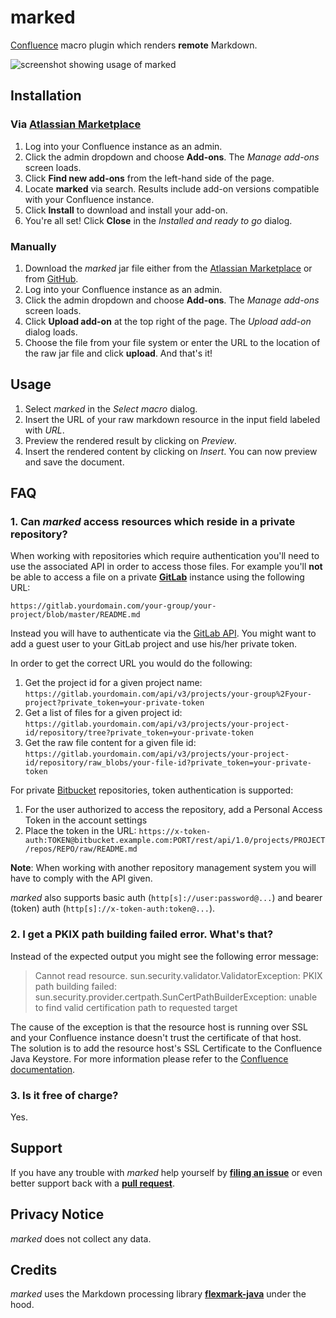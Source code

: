# marked

[Confluence](https://www.atlassian.com/software/confluence) macro plugin which renders __remote__ Markdown.

![screenshot showing usage of marked](https://cloud.githubusercontent.com/assets/527049/8500041/d1110e28-2198-11e5-8da2-157c8ac341c3.png) 

## Installation

### Via [Atlassian Marketplace](https://marketplace.atlassian.com/plugins/com.borisdiakur.marked)

1. Log into your Confluence instance as an admin.
2. Click the admin dropdown and choose __Add-ons__. The _Manage add-ons_ screen loads.
3. Click __Find new add-ons__ from the left-hand side of the page.
4. Locate __marked__ via search. Results include add-on versions compatible with your Confluence instance.
5. Click __Install__ to download and install your add-on.
6. You're all set! Click __Close__ in the _Installed and ready to go_ dialog.

### Manually

1. Download the _marked_ jar file either from the [Atlassian Marketplace](https://marketplace.atlassian.com/plugins/com.borisdiakur.marked)
or from [GitHub](https://github.com/borisdiakur/marked). 
2. Log into your Confluence instance as an admin.
3. Click the admin dropdown and choose __Add-ons__. The _Manage add-ons_ screen loads.
4. Click __Upload add-on__ at the top right of the page. The _Upload add-on_ dialog loads.
5. Choose the file from your file system or enter the URL to the location of the raw jar file and click __upload__. And that's it!

## Usage

1. Select _marked_ in the _Select macro_ dialog.
2. Insert the URL of your raw markdown resource in the input field labeled with _URL_.
3. Preview the rendered result by clicking on _Preview_.
4. Insert the rendered content by clicking on _Insert_. You can now preview and save the document.

## FAQ

### 1. Can _marked_ access resources which reside in a private repository?

When working with repositories which require authentication you'll need to use the associated API
in order to access those files.
For example you'll __not__ be able to access a file on a private [__GitLab__](https://about.gitlab.com/) instance
using the following URL:

```
https://gitlab.yourdomain.com/your-group/your-project/blob/master/README.md
```

Instead you will have to authenticate via the [GitLab API](http://doc.gitlab.com/ce/api/README.html).
You might want to add a guest user to your GitLab project and use his/her private token.

In order to get the correct URL you would do the following:

1. Get the project id for a given project name: `https://gitlab.yourdomain.com/api/v3/projects/your-group%2Fyour-project?private_token=your-private-token`
2. Get a list of files for a given project id: `https://gitlab.yourdomain.com/api/v3/projects/your-project-id/repository/tree?private_token=your-private-token`
3. Get the raw file content for a given file id: `https://gitlab.yourdomain.com/api/v3/projects/your-project-id/repository/raw_blobs/your-file-id?private_token=your-private-token`

For private [Bitbucket](https://bitbucket.org/) repositories, token authentication is supported:

1. For the user authorized to access the repository, add a Personal Access Token in the account settings
2. Place the token in the URL: `https://x-token-auth:TOKEN@bitbucket.example.com:PORT/rest/api/1.0/projects/PROJECT/repos/REPO/raw/README.md`

__Note__: When working with another repository management system
you will have to comply with the API given.

_marked_ also supports basic auth (`http[s]://user:password@...`) and bearer (token) auth (`http[s]://x-token-auth:token@...`).

### 2. I get a PKIX path building failed error. What's that? 

Instead of the expected output you might see the following error message:

> Cannot read resource.
  sun.security.validator.ValidatorException: 
  PKIX path building failed: sun.security.provider.certpath.SunCertPathBuilderException: 
  unable to find valid certification path to requested target

The cause of the exception is that the resource host is running over SSL
and your Confluence instance doesn't trust the certificate of that host.   
The solution is to add the resource host's SSL Certificate to the Confluence Java Keystore.
For more information please refer to the [Confluence documentation](https://confluence.atlassian.com/display/DOC/Connecting+to+LDAP+or+JIRA+or+Other+Services+via+SSL).

### 3. Is it free of charge?

Yes.

## Support

If you have any trouble with _marked_ help yourself by [__filing an issue__](https://github.com/borisdiakur/marked/issues)
or even better support back with a [__pull request__](https://github.com/borisdiakur/marked/pulls).

## Privacy Notice

_marked_ does not collect any data.

## Credits

_marked_ uses the Markdown processing library [__flexmark-java__](https://github.com/vsch/flexmark-java) under the hood.
